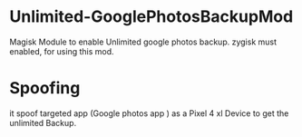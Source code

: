 # Unlimited-GooglePhotosBackupMod
Magisk Module to enable Unlimited google photos backup.
zygisk must enabled, for using this mod.

# Spoofing

it spoof targeted app (Google photos app ) as a Pixel 4 xl Device to get the unlimited Backup.

